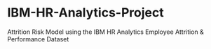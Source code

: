# IBM-HR-Analytics-Project
Attrition Risk Model using the IBM HR Analytics Employee Attrition &amp; Performance Dataset 
